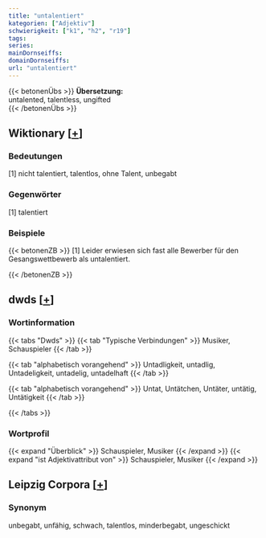 ```yaml
---
title: "untalentiert"
kategorien: ["Adjektiv"]
schwierigkeit: ["k1", "h2", "r19"]
tags:
series:
mainDornseiffs:
domainDornseiffs:
url: "untalentiert"
---
```


{{< betonenÜbs >}}
**Übersetzung:**  
untalented, talentless, ungifted  
{{< /betonenÜbs >}}

## Wiktionary [[+](https://de.wiktionary.org/wiki/untalentiert)]

### Bedeutungen
[1] nicht talentiert, talentlos, ohne Talent, unbegabt  

### Gegenwörter
[1] talentiert  

### Beispiele
{{< betonenZB >}}
[1] Leider erwiesen sich fast alle Bewerber für den Gesangswettbewerb als untalentiert.  

{{< /betonenZB >}}


## dwds [[+](https://www.dwds.de/wb/untalentiert)]

### Wortinformation
{{< tabs "Dwds" >}}
{{< tab "Typische Verbindungen" >}}
Musiker, Schauspieler
{{< /tab >}}

{{< tab "alphabetisch vorangehend" >}}
Untadligkeit, untadlig, Untadeligkeit, untadelig, untadelhaft
{{< /tab >}}

{{< tab "alphabetisch vorangehend" >}}
Untat, Untätchen, Untäter, untätig, Untätigkeit
{{< /tab >}}

{{< /tabs >}}

### Wortprofil
{{< expand "Überblick" >}} Schauspieler, Musiker {{< /expand >}}
{{< expand "ist Adjektivattribut von" >}} Schauspieler, Musiker {{< /expand >}}

## Leipzig Corpora [[+](https://corpora.uni-leipzig.de/en/res?word=untalentiert&corpusId=deu_newscrawl-public_2018)]


### Synonym
unbegabt, unfähig, schwach, talentlos, minderbegabt, ungeschickt

